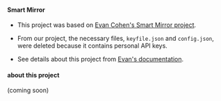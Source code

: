 #### Smart Mirror

- This project was based on [Evan Cohen's Smart Mirror project](https://github.com/evancohen/smart-mirror).

- From our project, the necessary files, `keyfile.json` and `config.json`, were deleted because it contains personal API keys.

- See details about this project from [Evan's documentation](http://docs.smart-mirror.io).


#### about this project

(coming soon)